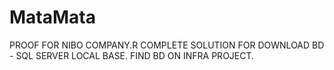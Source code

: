 # MataMata

PROOF FOR NIBO COMPANY.R
COMPLETE SOLUTION FOR DOWNLOAD
BD - SQL SERVER LOCAL BASE.
FIND BD ON INFRA PROJECT.

